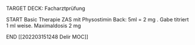 TARGET DECK: Facharztprüfung

START
Basic
Therapie ZAS mit Physostimin 
Back:
5ml = 2 mg . Gabe titriert 1 ml weise. Maximaldosis 2 mg
<!--ID: 1647345775349-->
END
[[202203151248 Delir MOC]]